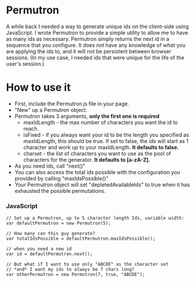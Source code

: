 # Permutron

A while back I needed a way to generate unique ids on the client-side using JavaScript.  I wrote Permutron to provide a simple utility to allow me to have as many ids as necessary.
Permutron simply returns the next id in a sequence that you configure.  It does *not* have any knowledge of *what* you are applying the ids to, and it will not be persistent between
browser sessions.  (In my use case, I needed ids that were unique for the life of the user's session.)

# How to use it
* First, include the Permutron.js file in your page.
* "New" up a Permutron object.
* Permutron takes 3 arguments, **only the first one is required**
    * maxIdLength - the max number of characters you want the id to reach.
    * isFixed - if you always want your id to be the length you specified as maxIdLength, this should be true.  If set to false, the ids will start as 1 character and work up to your maxIdLength.  **It defaults to false.**
    * charset - the list of characters you want to use as the pool of characters for the generator.  **It defaults to [a-zA-Z].**
* As you need ids, call "next()"
* You can also access the total ids possible with the configuration you provided by calling "maxIdsPossible()"
* Your Permutron object will set "depletedAvailableIds" to true when it has exhausted the possible permutations.

### JavaScript ###
    // Set up a Permutron, up to 5 character length Ids, variable width:
    var defaultPermutron = new Permutron(5);

    // How many can this guy generate?
    var totalIdsPossible = defaultPermutron.maxIdsPossible();

    // when you need a new id
    var id = defaultPermutron.next();

    // But what if I want to use only "ABCDE" as the character set
    // *and* I want my ids to always be 7 chars long?
    var otherPermutron = new Permutron(7, true, "ABCDE");
